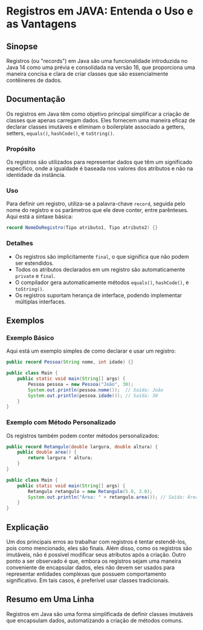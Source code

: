 <!--
Meta Description: # Registros em JAVA: Entenda o Uso e as Vantagens ## Sinopse Registros (ou "records") em Java são uma funcionalidade introduzida no Java 14 como uma p...
Meta Keywords: registros, que, java, são, uma
-->

# Registros em JAVA: Entenda o Uso e as Vantagens

## Sinopse
Registros (ou "records") em Java são uma funcionalidade introduzida no Java 14 como uma prévia e consolidada na versão 16, que proporciona uma maneira concisa e clara de criar classes que são essencialmente contêineres de dados.

## Documentação
Os registros em Java têm como objetivo principal simplificar a criação de classes que apenas carregam dados. Eles fornecem uma maneira eficaz de declarar classes imutáveis e eliminam o boilerplate associado a getters, setters, `equals()`, `hashCode()`, e `toString()`. 

### Propósito
Os registros são utilizados para representar dados que têm um significado específico, onde a igualdade é baseada nos valores dos atributos e não na identidade da instância.

### Uso
Para definir um registro, utiliza-se a palavra-chave `record`, seguida pelo nome do registro e os parâmetros que ele deve conter, entre parênteses. Aqui está a sintaxe básica:

```java
record NomeDoRegistro(Tipo atributo1, Tipo atributo2) {}
```

### Detalhes
- Os registros são implicitamente `final`, o que significa que não podem ser estendidos.
- Todos os atributos declarados em um registro são automaticamente `private` e `final`.
- O compilador gera automaticamente métodos `equals()`, `hashCode()`, e `toString()`.
- Os registros suportam herança de interface, podendo implementar múltiplas interfaces.

## Exemplos
### Exemplo Básico
Aqui está um exemplo simples de como declarar e usar um registro:

```java
public record Pessoa(String nome, int idade) {}

public class Main {
    public static void main(String[] args) {
        Pessoa pessoa = new Pessoa("João", 30);
        System.out.println(pessoa.nome());  // Saída: João
        System.out.println(pessoa.idade()); // Saída: 30
    }
}
```

### Exemplo com Método Personalizado
Os registros também podem conter métodos personalizados:

```java
public record Retangulo(double largura, double altura) {
    public double area() {
        return largura * altura;
    }
}

public class Main {
    public static void main(String[] args) {
        Retangulo retangulo = new Retangulo(5.0, 3.0);
        System.out.println("Área: " + retangulo.area()); // Saída: Área: 15.0
    }
}
```

## Explicação
Um dos principais erros ao trabalhar com registros é tentar estendê-los, pois como mencionado, eles são finais. Além disso, como os registros são imutáveis, não é possível modificar seus atributos após a criação. Outro ponto a ser observado é que, embora os registros sejam uma maneira conveniente de encapsular dados, eles não devem ser usados para representar entidades complexas que possuem comportamento significativo. Em tais casos, é preferível usar classes tradicionais.

## Resumo em Uma Linha
Registros em Java são uma forma simplificada de definir classes imutáveis que encapsulam dados, automatizando a criação de métodos comuns.